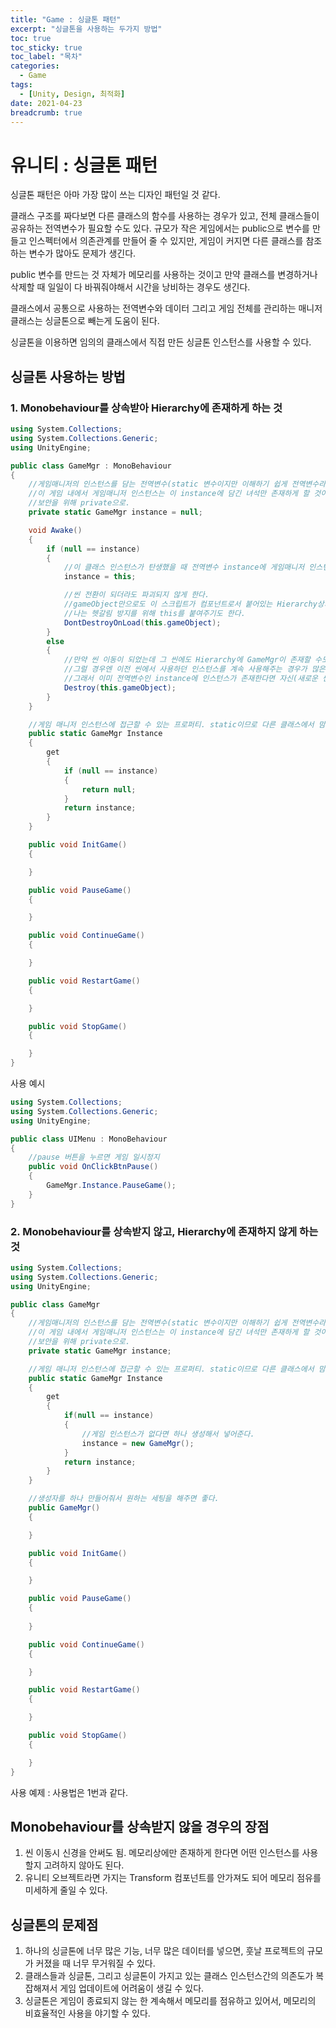 ```yaml
---
title: "Game : 싱글톤 패턴"
excerpt: "싱글톤을 사용하는 두가지 방법"
toc: true
toc_sticky: true
toc_label: "목차"
categories:
  - Game
tags:
  - [Unity, Design, 최적화]
date: 2021-04-23
breadcrumb: true
---
```



# 유니티 : 싱글톤 패턴

싱글톤 패턴은 아마 가장 많이 쓰는 디자인 패턴일 것 같다.

클래스 구조를 짜다보면 다른 클래스의 함수를 사용하는 경우가 있고, 전체 클래스들이 공유하는 전역변수가 필요할 수도 있다. 규모가 작은 게임에서는 public으로 변수를 만들고 인스펙터에서 의존관계를 만들어 줄 수 있지만, 게임이 커지면 다른 클래스를 참조하는 변수가 많아도 문제가 생긴다.

public 변수를 만드는 것 자체가 메모리를 사용하는 것이고 만약 클래스를 변경하거나 삭제할 때 일일이 다 바꿔줘야해서 시간을 낭비하는 경우도 생긴다.

클래스에서 공통으로 사용하는 전역변수와 데이터 그리고 게임 전체를 관리하는 매니저 클래스는 싱글톤으로 빼는게 도움이 된다.

싱글톤을 이용하면 임의의 클래스에서 직접 만든 싱글톤 인스턴스를 사용할 수 있다.

## 싱글톤 사용하는 방법

### 1. Monobehaviour를 상속받아 Hierarchy에 존재하게 하는 것

```csharp
using System.Collections;
using System.Collections.Generic;
using UnityEngine;

public class GameMgr : MonoBehaviour
{
    //게임매니저의 인스턴스를 담는 전역변수(static 변수이지만 이해하기 쉽게 전역변수라고 하겠다).
    //이 게임 내에서 게임매니저 인스턴스는 이 instance에 담긴 녀석만 존재하게 할 것이다.
    //보안을 위해 private으로.
    private static GameMgr instance = null;

    void Awake()
    {
        if (null == instance)
        {
            //이 클래스 인스턴스가 탄생했을 때 전역변수 instance에 게임매니저 인스턴스가 담겨있지 않다면, 자신을 넣어준다.
            instance = this;

            //씬 전환이 되더라도 파괴되지 않게 한다.
            //gameObject만으로도 이 스크립트가 컴포넌트로서 붙어있는 Hierarchy상의 게임오브젝트라는 뜻이지만, 
            //나는 헷갈림 방지를 위해 this를 붙여주기도 한다.
            DontDestroyOnLoad(this.gameObject);
        }
        else
        {
            //만약 씬 이동이 되었는데 그 씬에도 Hierarchy에 GameMgr이 존재할 수도 있다.
            //그럴 경우엔 이전 씬에서 사용하던 인스턴스를 계속 사용해주는 경우가 많은 것 같다.
            //그래서 이미 전역변수인 instance에 인스턴스가 존재한다면 자신(새로운 씬의 GameMgr)을 삭제해준다.
            Destroy(this.gameObject);
        }
    }

    //게임 매니저 인스턴스에 접근할 수 있는 프로퍼티. static이므로 다른 클래스에서 맘껏 호출할 수 있다.
    public static GameMgr Instance
    {
        get
        {
            if (null == instance)
            {
                return null;
            }
            return instance;
        }
    }

    public void InitGame()
    {

    }

    public void PauseGame()
    {

    }

    public void ContinueGame()
    {

    }

    public void RestartGame()
    {

    }

    public void StopGame()
    {

    }
}

```

사용 예시

```csharp
using System.Collections;
using System.Collections.Generic;
using UnityEngine;

public class UIMenu : MonoBehaviour
{
    //pause 버튼을 누르면 게임 일시정지
    public void OnClickBtnPause()
    {
        GameMgr.Instance.PauseGame();
    }
}
```

### 2. Monobehaviour를 상속받지 않고, Hierarchy에 존재하지 않게 하는 것

```csharp
using System.Collections;
using System.Collections.Generic;
using UnityEngine;

public class GameMgr
{
    //게임매니저의 인스턴스를 담는 전역변수(static 변수이지만 이해하기 쉽게 전역변수라고 하겠다).
    //이 게임 내에서 게임매니저 인스턴스는 이 instance에 담긴 녀석만 존재하게 할 것이다.
    //보안을 위해 private으로.
    private static GameMgr instance;

    //게임 매니저 인스턴스에 접근할 수 있는 프로퍼티. static이므로 다른 클래스에서 맘껏 호출할 수 있다.
    public static GameMgr Instance
    {
        get
        {
            if(null == instance)
            {
                //게임 인스턴스가 없다면 하나 생성해서 넣어준다.
                instance = new GameMgr();
            }
            return instance;
        }
    }

    //생성자를 하나 만들어줘서 원하는 세팅을 해주면 좋다.
    public GameMgr()
    {

    }

    public void InitGame()
    {

    }

    public void PauseGame()
    {
       
    }

    public void ContinueGame()
    {

    }

    public void RestartGame()
    {

    }

    public void StopGame()
    {

    }
}
```

사용 예제 : 사용법은 1번과 같다.

## Monobehaviour를 상속받지 않을 경우의 장점

1. 씬 이동시 신경을 안써도 됨. 메모리상에만 존재하게 한다면 어떤 인스턴스를 사용할지 고려하지 않아도 된다.
2. 유니티 오브젝트라면 가지는 Transform 컴포넌트를 안가져도 되어 메모리 점유를 미세하게 줄일 수 있다. 

## 싱글톤의 문제점

1. 하나의 싱글톤에 너무 많은 기능, 너무 많은 데이터를 넣으면, 훗날 프로젝트의 규모가 커졌을 때 너무 무거워질 수 있다. 
2. 클래스들과 싱글톤, 그리고 싱글톤이 가지고 있는 클래스 인스턴스간의 의존도가 복잡해져서 게임 업데이트에 어려움이 생길 수 있다.
3. 싱글톤은 게임이 종료되지 않는 한 계속해서 메모리를 점유하고 있어서, 메모리의 비효율적인 사용을 야기할 수 있다.